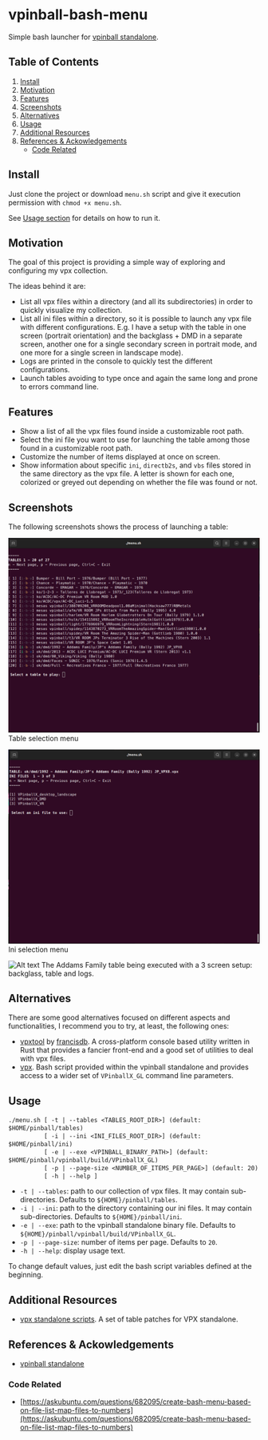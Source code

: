 # vpinball-bash-menu
Simple bash launcher for [vpinball standalone](https://github.com/vpinball/vpinball/tree/standalone).

## Table of Contents
1. [Install](#install)
1. [Motivation](#motivation)
1. [Features](#features)
1. [Screenshots](#screenshots)
1. [Alternatives](#alternatives)
1. [Usage](#usage)
1. [Additional Resources](#additional-resources)
1. [References & Ackowledgements](#references--ackowledgements)
    - [Code Related](#code-related)

## Install
Just clone the project or download `menu.sh` script and give it execution permission with `chmod +x menu.sh`.

See [Usage section](#usage) for details on how to run it.

## Motivation
The goal of this project is providing a simple way of exploring and configuring my vpx collection.

The ideas behind it are:
* List all vpx files within a directory (and all its subdirectories) in order to quickly visualize my collection.
* List all ini files within a directory, so it is possible to launch any vpx file with different configurations. E.g. I have a setup with the table in one screen (portrait orientation) and the backglass + DMD in a separate screen, another one for a single secondary screen in portrait mode, and one more for a single screen in landscape mode).
* Logs are printed in the console to quickly test the different configurations.
* Launch tables avoiding to type once and again the same long and prone to errors command line.

## Features
* Show a list of all the vpx files found inside a customizable root path.
* Select the ini file you want to use for launching the table among those found in a customizable root path.
* Customize the number of items displayed at once on screen.
* Show information about specific `ini`, `directb2s`, and `vbs` files stored in the same directory as the vpx file. A letter is shown for each one, colorized or greyed out depending on whether the file was found or not.

## Screenshots
The following screenshots shows the process of launching a table:

![Table selection menu](doc/img/table_selection.png)
Table selection menu

![Alt text](doc/img/ini_selection.png)
Ini selection menu

![Alt text](doc/img/executing_vpx.png)
The Addams Family table being executed with a 3 screen setup: backglass, table and logs.

## Alternatives
There are some good alternatives focused on different aspects and functionalities, I recommend you to try, at least, the following ones:

* [vpxtool](https://github.com/francisdb/vpxtool) by [francisdb](https://github.com/francisdb). A cross-platform console based utility written in Rust that provides a fancier front-end and a good set of utilities to deal with vpx files.
* [vpx](https://github.com/vpinball/vpinball/blob/standalone/standalone/scripts/vpx). Bash script provided within the vpinball standalone and provides access to a wider set of `VPinballX_GL` command line parameters.

 ## Usage
```
./menu.sh [ -t | --tables <TABLES_ROOT_DIR>] (default: $HOME/pinball/tables)
		  [ -i | --ini <INI_FILES_ROOT_DIR>] (default: $HOME/pinball/ini)
	  	  [ -e | --exe <VPINBALL_BINARY_PATH>] (default: $HOME/pinball/vpinball/build/VPinballX_GL)
		  [ -p | --page-size <NUMBER_OF_ITEMS_PER_PAGE>] (default: 20)
		  [ -h | --help ]

```
* `-t | --tables`: path to our collection of vpx files. It may contain sub-directories. Defaults to `${HOME}/pinball/tables`.
* `-i | --ini`: path to the directory containing our ini files. It may contain sub-directories. Defaults to `${HOME}/pinball/ini`.
* `-e | --exe`: path to the vpinball standalone binary file. Defaults to `${HOME}/pinball/vpinball/build/VPinballX_GL`.
* `-p | --page-size`: number of items per page. Defaults to `20`.
* `-h | --help`: display usage text.

To change default values, just edit the bash script variables defined at the beginning.

## Additional Resources
* [vpx standalone scripts](https://github.com/jsm174/vpx-standalone-scripts). A set of table patches for VPX standalone.

## References & Ackowledgements
* [vpinball standalone](https://github.com/vpinball/vpinball/tree/standalone)

### Code Related
* [https://askubuntu.com/questions/682095/create-bash-menu-based-on-file-list-map-files-to-numbers](https://askubuntu.com/questions/682095/create-bash-menu-based-on-file-list-map-files-to-numbers)
